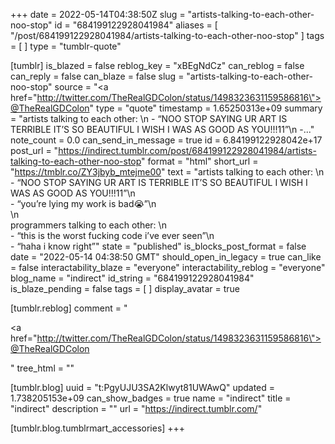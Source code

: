 +++
date = 2022-05-14T04:38:50Z
slug = "artists-talking-to-each-other-noo-stop"
id = "684199122928041984"
aliases = [ "/post/684199122928041984/artists-talking-to-each-other-noo-stop" ]
tags = [ ]
type = "tumblr-quote"

[tumblr]
is_blazed = false
reblog_key = "xBEgNdCz"
can_reblog = false
can_reply = false
can_blaze = false
slug = "artists-talking-to-each-other-noo-stop"
source = "<a href=\"http://twitter.com/TheRealGDColon/status/1498323631159586816\">@TheRealGDColon</a>"
type = "quote"
timestamp = 1.65250313e+09
summary = "artists talking to each other: \n - “NOO STOP SAYING UR ART IS TERRIBLE IT’S SO BEAUTIFUL I WISH I WAS AS GOOD AS YOU!!!11”\n -..."
note_count = 0.0
can_send_in_message = true
id = 6.84199122928042e+17
post_url = "https://indirect.tumblr.com/post/684199122928041984/artists-talking-to-each-other-noo-stop"
format = "html"
short_url = "https://tmblr.co/ZY3jbyb_mtejme00"
text = "artists talking to each other: \n<br/>- &ldquo;NOO STOP SAYING UR ART IS TERRIBLE IT&rsquo;S SO BEAUTIFUL I WISH I WAS AS GOOD AS YOU!!!11&rdquo;\n<br/>- &ldquo;you&rsquo;re lying my work is bad😭&rdquo;\n<br/>\n<br/>programmers talking to each other: \n<br/>- &ldquo;this is the worst fucking code i&rsquo;ve ever seen&rdquo;\n<br/>- &ldquo;haha i know right&rdquo;"
state = "published"
is_blocks_post_format = false
date = "2022-05-14 04:38:50 GMT"
should_open_in_legacy = true
can_like = false
interactability_blaze = "everyone"
interactability_reblog = "everyone"
blog_name = "indirect"
id_string = "684199122928041984"
is_blaze_pending = false
tags = [ ]
display_avatar = true

[tumblr.reblog]
comment = "<p><a href=\"http://twitter.com/TheRealGDColon/status/1498323631159586816\">@TheRealGDColon</a></p>"
tree_html = ""

[tumblr.blog]
uuid = "t:PgyUJU3SA2Klwyt81UWAwQ"
updated = 1.738205153e+09
can_show_badges = true
name = "indirect"
title = "indirect"
description = ""
url = "https://indirect.tumblr.com/"

[tumblr.blog.tumblrmart_accessories]
+++
